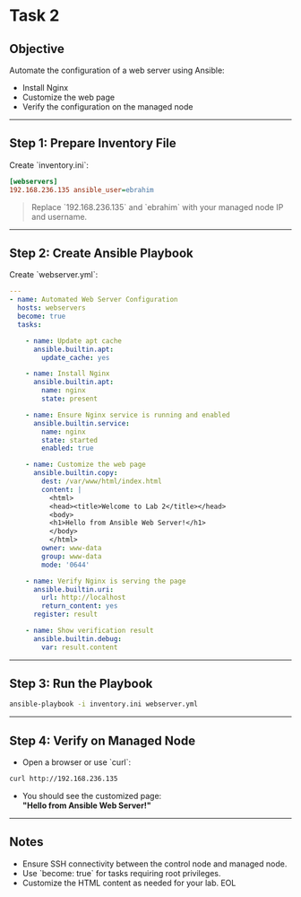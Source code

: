 # Task 2

## Objective
Automate the configuration of a web server using Ansible:
- Install Nginx
- Customize the web page
- Verify the configuration on the managed node

---

## Step 1: Prepare Inventory File
Create \`inventory.ini\`:

```ini
[webservers]
192.168.236.135 ansible_user=ebrahim
```

> Replace \`192.168.236.135\` and \`ebrahim\` with your managed node IP and username.

---

## Step 2: Create Ansible Playbook
Create \`webserver.yml\`:

```yaml
---
- name: Automated Web Server Configuration
  hosts: webservers
  become: true
  tasks:

    - name: Update apt cache
      ansible.builtin.apt:
        update_cache: yes

    - name: Install Nginx
      ansible.builtin.apt:
        name: nginx
        state: present

    - name: Ensure Nginx service is running and enabled
      ansible.builtin.service:
        name: nginx
        state: started
        enabled: true

    - name: Customize the web page
      ansible.builtin.copy:
        dest: /var/www/html/index.html
        content: |
          <html>
          <head><title>Welcome to Lab 2</title></head>
          <body>
          <h1>Hello from Ansible Web Server!</h1>
          </body>
          </html>
        owner: www-data
        group: www-data
        mode: '0644'

    - name: Verify Nginx is serving the page
      ansible.builtin.uri:
        url: http://localhost
        return_content: yes
      register: result

    - name: Show verification result
      ansible.builtin.debug:
        var: result.content
```

---

## Step 3: Run the Playbook
```bash
ansible-playbook -i inventory.ini webserver.yml
```

---

## Step 4: Verify on Managed Node
- Open a browser or use \`curl\`:

```bash
curl http://192.168.236.135
```

- You should see the customized page:  
**"Hello from Ansible Web Server!"**

---

## Notes
- Ensure SSH connectivity between the control node and managed node.  
- Use \`become: true\` for tasks requiring root privileges.  
- Customize the HTML content as needed for your lab.
EOL
